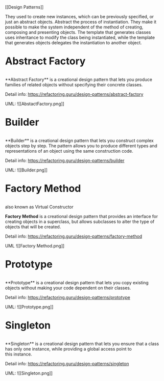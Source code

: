 [[Design Patterns]]

They used to create new instances, which can be previously specified, or just an abstract objects. Abstract the process of instantiation. They make it possible to make the system independent of the method of creating, composing and presenting objects. The template that generates classes uses inheritance to modify the class being instantiated, while the template that generates objects delegates the instantiation to another object.

<p style='font-size: 32px; font-weight: bold;'> Abstract Factory </p>
**Abstract Factory** is a creational design pattern that lets you produce families of related objects without specifying their concrete classes.

Detail info: https://refactoring.guru/design-patterns/abstract-factory

UML:
![[AbstactFactory.png]]


<p style='font-size: 32px; font-weight: bold;'> Builder </p>
**Builder** is a creational design pattern that lets you construct complex objects step by step. The pattern allows you to produce different types and representations of an object using the same construction code.

Detail info: https://refactoring.guru/design-patterns/builder

UML:
![[Builder.png]]
<p style='font-size: 32px; font-weight: bold;'> Factory Method </p>
also known as Virtual Constructor

**Factory Method** is a creational design pattern that provides an interface for creating objects in a superclass, but allows subclasses to alter the type of objects that will be created.

Detail info: https://refactoring.guru/design-patterns/factory-method

UML
![[Factory Method.png]]
<p style='font-size: 32px; font-weight: bold;'> Prototype </p>
**Prototype** is a creational design pattern that lets you copy existing objects without making your code dependent on their classes.

Detail info: https://refactoring.guru/design-patterns/prototype

UML:
![[Prototype.png]]
<p style='font-size: 32px; font-weight: bold;'> Singleton </p>
**Singleton** is a creational design pattern that lets you ensure that a class has only one instance, while providing a global access point to this instance.

Detail info: https://refactoring.guru/design-patterns/singleton

UML:
![[Singleton.png]]